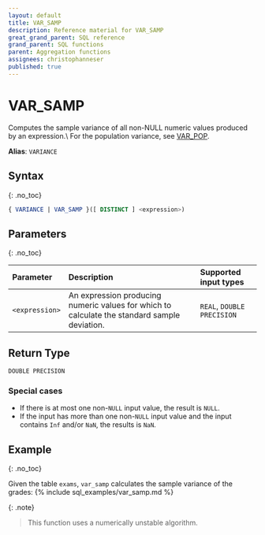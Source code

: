 ```yaml
---
layout: default
title: VAR_SAMP
description: Reference material for VAR_SAMP
great_grand_parent: SQL reference
grand_parent: SQL functions
parent: Aggregation functions
assignees: christophanneser
published: true
---
```


# VAR\_SAMP

Computes the sample variance of all non-NULL numeric values produced by an expression.\\
For the population variance, see [VAR_POP](variance-pop.md).

**Alias**: `VARIANCE`

## Syntax
{: .no_toc}

```sql
{ VARIANCE | VAR_SAMP }([ DISTINCT ] <expression>)
```
## Parameters 
{: .no_toc}

| Parameter | Description               | Supported input types |
| :--------- | :----------------------------------- | :--------|
| `<expression>`  | An expression producing numeric values for which to calculate the standard sample deviation. | `REAL`, `DOUBLE PRECISION` <!-- Any numeric type-->|

## Return Type
`DOUBLE PRECISION` <!--for `REAL` and `DOUBLE PRECISION` input types.-->
<!-- `NUMERIC` for serial and `NUMERIC` input types (not yet supported)-->

### Special cases
- If there is at most one non-`NULL` input value, the result is `NULL`.
- If the input has more than one non-`NULL` input value and the input contains `Inf` and/or `NaN`, the results is `NaN`.

## Example
{: .no_toc}

Given the table `exams`, `var_samp` calculates the sample variance of the grades:
{% include sql_examples/var_samp.md %}

{: .note}
> This function uses a numerically unstable algorithm.

